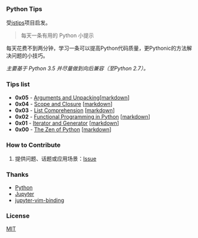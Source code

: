 ### Python Tips

受[jstips](https://github.com/loverajoel/jstips)项目启发。

> 每天一条有用的 Python 小提示

每天花费不到两分钟，学习一条可以提高Python代码质量，更Pythonic的方法解决问题的小技巧。

*主要基于 Python 3.5 并尽量做到向后兼容（至Python 2.7）。*

### Tips list

- **0x05** - [Arguments and Unpacking](https://github.com/rainyear/pytips/blob/master/Tips/2016-03-11-Arguments-and-Unpacking.ipynb)[[markdown](https://github.com/rainyear/pytips/blob/master/Markdowns/2016-03-11-Arguments-and-Unpacking.md)]
- **0x04** - [Scope and Closure](https://github.com/rainyear/pytips/blob/master/Tips/2016-03-10-Scope-and-Closure.ipynb) [[markdown](https://github.com/rainyear/pytips/blob/master/Markdowns/2016-03-10-Scope-and-Closure.md)]
- **0x03** - [List Comprehension](https://github.com/rainyear/pytips/blob/master/Tips/2016-03-09-List-Comprehension.ipynb) [[markdown](https://github.com/rainyear/pytips/blob/master/Markdowns/2016-03-09-List-Comprehension.md)]
- **0x02** - [Functional Programming in Python](https://github.com/rainyear/pytips/blob/master/Tips/2016-03-08-Functional-Programming-in-Python.ipynb) [[markdown](https://github.com/rainyear/pytips/blob/master/Markdowns/2016-03-08-Functional-Programming-in-Python.md)]
- **0x01** - [Iterator and Generator](https://github.com/rainyear/pytips/blob/master/Tips/2016-03-07-iterator-and-generator.ipynb) [[markdown](https://github.com/rainyear/pytips/blob/master/Markdowns/2016-03-07-iterator-and-generator.md)]
- **0x00** - [The Zen of Python](https://github.com/rainyear/pytips/blob/master/Tips/2016-03-06-The-Zen-of-Python.ipynb) [[markdown](https://github.com/rainyear/pytips/blob/master/Markdowns/2016-03-06-The-Zen-of-Python.md)]

### How to Contribute

1. 提供问题、话题或应用场景：[Issue](https://github.com/rainyear/pytips/issues)

### Thanks

- [Python](http://www.python.org/)
- [Jupyter](https://jupyter.org/)
- [jupyter-vim-binding](https://github.com/lambdalisue/jupyter-vim-binding)

### License

[MIT](./LICENSE)
